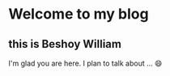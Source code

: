 # Welcome to my blog
## this is Beshoy William
I'm glad you are here. I plan to talk about ...
:smile:
